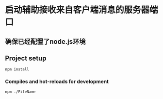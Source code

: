 # 启动辅助接收来自客户端消息的服务器端口

## 确保已经配置了node.js环境

## Project setup
```
npm install
```

### Compiles and hot-reloads for development
```
npm ./FileName
```

